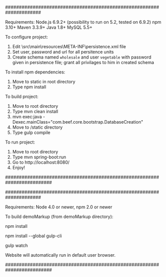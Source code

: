 #####################################################################

Requirements:
Node.js 6.9.2+ (possibility to run on 5.2, tested on 6.9.2)
npm  3.10+
Maven 3.3.9+
Java 1.8+
MySQL 5.5+

To configure project:

1. Edit \src\main\resources\META-INF\persistence.xml file
2. Set user, password and url for all persitence units
3. Create schema named `wholesale` and user `vegetable` with password given in persistence file; grant all privilages to him in created schema

To install npm dependencies:

1. Move to static in root directory
2. Type npm install

To build project:

1. Move to root directory
2. Type mvn clean install
3. mvn exec:java -Dexec.mainClass="com.beef.core.bootstrap.DatabaseCreation"
4. Move to /static directory
5. Type gulp compile

To run project:

1. Move to root directory
2. Type mvn spring-boot:run
3. Go to http://localhost:8080/
4. Enjoy!

#########################################################################

#####################################################################

Requirements:
Node 4.0 or newer,
npm  2.0 or newer

To build demoMarkup (from demoMarkup directory):

npm install

npm install --global gulp-cli

gulp watch

Website will automatically run in default user browser.


#########################################################################

